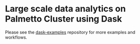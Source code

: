 # Large scale data analytics on Palmetto Cluster using Dask

Please see the [dask-examples](https://github.com/dask/dask-examples) repository
for more examples and workflows.
